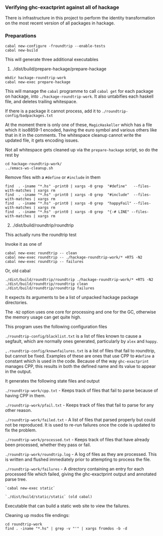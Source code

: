 ### Verifying ghc-exactprint against all of hackage

There is infrastructure in this project to perform the identity transformation
on the most recent version of all packages in hackage.

### Preparations

```
cabal new-configure -froundtrip --enable-tests
cabal new-build
```

This will generate three additional executables

1. ./dist/build/prepare-hackage/prepare-hackage

  ```
  mkdir hackage-roundtrip-work
  cabal new-exec prepare-hackage
  ```

  This will manage the `cabal` programme to call `cabal get` for each package on
  hackage, into `./hackage-roundtrip-work`. It also untabifies each haskell file,
  and deletes trailing whitespace.

  If there is a package it cannot process, add it to
  `./roundtrip-config/badpackages.txt`

  At the moment there is only one of these, `MagicHaskeller` which has a file
  which it iso8859-1 encoded, having the euro symbol and various others like that
  in it in the comments. The whitespace cleanup cannot write the updated file, it
  gets encoding issues.

  Not all whitespace gets cleaned up via the `prepare-hackage` script,
  so do the rest by

  ```
  cd hackage-roundtrip-work/
  ../emacs-ws-cleanup.sh
  ```

Remove files with a `#define` or `#include` in them

    find  . -iname "*.hs" -print0 | xargs -0 grep  "#define"   --files-with-matches | xargs rm
    find  . -iname "*.hs" -print0 | xargs -0 grep  "#include"  --files-with-matches | xargs rm
    find  . -iname "*.hs" -print0 | xargs -0 grep  "happyFail" --files-with-matches | xargs rm
    find  . -iname "*.hs" -print0 | xargs -0 grep  "{-# LINE" --files-with-matches | xargs rm




2. ./dist/build/roundtrip/roundtrip

  This actually runs the roundtrip test

  Invoke it as one of

  ```
  cabal new-exec roundtrip -- clean
  cabal new-exec roundtrip -- ./hackage-roundtrip-work/* +RTS -N2
  cabal new-exec roundtrip -- failures
  ```

  Or, old cabal

  ```
  ./dist/build/roundtrip/roundtrip ./hackage-roundtrip-work/* +RTS -N2
  ./dist/build/roundtrip/roundtrip clean
  ./dist/build/roundtrip/roundtrip failures
  ```

  It expects its arguments to be a list of unpacked hackage package directories.

  The `-N2` option uses one core for processing and one for the GC, otherwise the
  memory usage can get quite high.

  This program uses the following configuration files

  `./roundtrip-config/blacklist.txt` is a list of files known to cause a segfault,
  which are normally ones generated, particularly by `alex` and `happy`.

  `,.roundtrip-config/knownfailures.txt` is a list of files that fail to
  roundtrip, but cannot be fixed. Examples of these are ones that use CPP to
  `#define` a constant which is used in the code. Because of the way
  `ghc-exactprint` manages CPP, this results in both the defined name and its
  value to appear in the output.

  It generates the following state files and output

  `./roundtrip-work/cpp.txt` - Keeps track of files that fail to parse because of
  having CPP in them.

  `./roundtrip-work/pfail.txt` - Keeps track of files that fail to parse for any other reason.

  `./roundtrip-work/failed.txt` - A list of files that parsed properly but could
  not be reproduced. It is used to re-run failures once the code is updated to fix
  the problem.

  `./roundtrip-work/processed.txt` - Keeps track of files that have already been
  processed, whether they pass or fail.

  `./roundtrip-work/roundtrip.log` - A log of files as they are processed. This is
  written and flushed immediately prior to attempting to process the file.

  `./roundtrip-work/failures` - A directory containing an entry for each processed
  file which failed, giving the ghc-exactprint output and annotated parse tree.

    `cabal new-exec static`

    `./dist/build/static/static` (old cabal)

  Executable that can build a static web site to view the failures.

Cleaning up msdos file endings:

    cd roundtrip-work
    find . -iname "*.hs" | grep -v "'" | xargs fromdos -b -d
